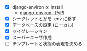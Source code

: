 - [x] django-environ を install
  - [django-environ · PyPI](https://pypi.org/project/django-environ/)
- [x] シークレットとかを .env に移す
- [x] データベースの設定 (ローカル)
- [x] マイグレーション
- [x] スーパーユーザ作成
- [ ] テンプレートと状態の表現を決める
